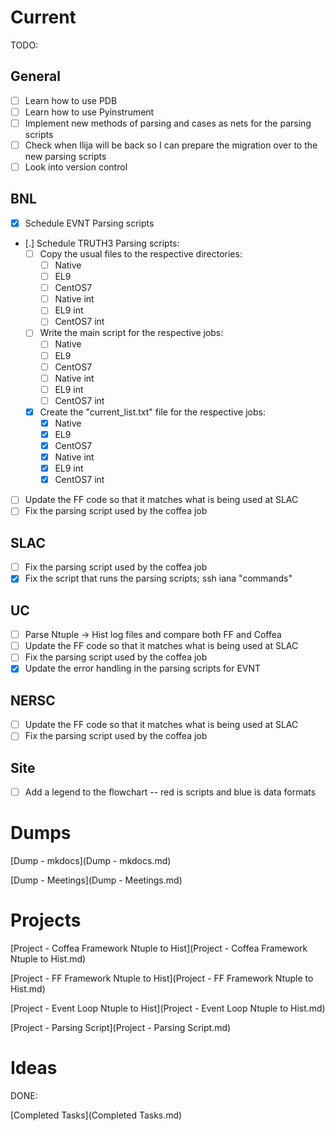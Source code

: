 # Current

TODO:

## General
- [ ] Learn how to use PDB
- [ ] Learn how to use Pyinstrument
- [ ] Implement new methods of parsing and cases as nets for the parsing scripts
- [ ] Check when Ilija will be back so I can prepare the migration over to the new parsing scripts
- [ ] Look into version control

## BNL

- [X] Schedule EVNT Parsing scripts
- [.] Schedule TRUTH3 Parsing scripts:
  - [ ] Copy the usual files to the respective directories:
    - [ ] Native
    - [ ] EL9
    - [ ] CentOS7
    - [ ] Native int
    - [ ] EL9 int 
    - [ ] CentOS7 int
  - [ ] Write the main script for the respective jobs:
    - [ ] Native
    - [ ] EL9
    - [ ] CentOS7
    - [ ] Native int
    - [ ] EL9 int 
    - [ ] CentOS7 int
  - [X] Create the "current_list.txt" file for the respective jobs:
    - [X] Native
    - [X] EL9
    - [X] CentOS7
    - [X] Native int
    - [X] EL9 int 
    - [X] CentOS7 int
- [ ] Update the FF code so that it matches what is being used at SLAC
- [ ] Fix the parsing script used by the coffea job

## SLAC

- [ ] Fix the parsing script used by the coffea job
- [X] Fix the script that runs the parsing scripts; ssh iana "commands"

## UC

- [ ] Parse Ntuple -> Hist log files and compare both FF and Coffea
- [ ] Update the FF code so that it matches what is being used at SLAC
- [ ] Fix the parsing script used by the coffea job
- [X] Update the error handling in the parsing scripts for EVNT

## NERSC

- [ ] Update the FF code so that it matches what is being used at SLAC
- [ ] Fix the parsing script used by the coffea job

## Site

- [ ] Add a legend to the flowchart -- red is scripts and blue is data formats


# Dumps
[Dump - mkdocs](Dump - mkdocs.md)

[Dump - Meetings](Dump - Meetings.md)

# Projects
[Project - Coffea Framework Ntuple to Hist](Project - Coffea Framework Ntuple to Hist.md)

[Project - FF Framework Ntuple to Hist](Project - FF Framework Ntuple to Hist.md)

[Project - Event Loop Ntuple to Hist](Project - Event Loop Ntuple to Hist.md)

[Project - Parsing Script](Project - Parsing Script.md)


# Ideas



DONE:

[Completed Tasks](Completed Tasks.md)



